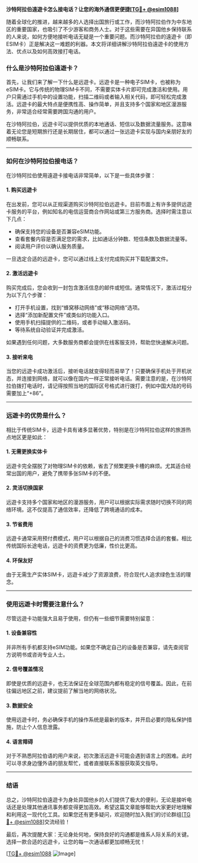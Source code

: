 **沙特阿拉伯遠遊卡怎么接电话？让您的海外通信更便捷[[TG💪+ @esim1088](https://t.me/s/esim1088)]**

随着全球化的推进，越来越多的人选择出国旅行或工作，而沙特阿拉伯作为中东地区的重要国家，也吸引了不少游客和商务人士。对于这些需要在异国他乡保持联系的人来说，如何方便地接听电话无疑是一个重要问题。而沙特阿拉伯的遠遊卡（即ESIM卡）正是解决这一难题的利器。本文将详细讲解沙特阿拉伯遠遊卡的使用方法、优点以及如何高效接打电话。

### 什么是沙特阿拉伯遠遊卡？

首先，让我们来了解一下什么是远遊卡。远遊卡是一种电子SIM卡，也被称为eSIM卡。它与传统的物理SIM卡不同，不需要实体卡片即可完成激活和使用。用户只需通过手机中的设置功能，扫描二维码或者输入相关代码，即可轻松完成激活。远遊卡的最大特点是便携性高、操作简单，并且支持多个国家和地区漫游服务，非常适合经常需要跨国沟通的用户。

在沙特阿拉伯，远遊卡可以提供优质的本地通话、短信以及数据流量服务。这意味着无论您是短期旅行还是长期居住，都可以通过一张远遊卡实现与国内亲朋好友的顺畅联系。

---

### 如何在沙特阿拉伯接电话？

在沙特阿拉伯使用遠遊卡接电话非常简单，以下是一些具体步骤：

#### 1. **购买远遊卡**
   在出发前，您可以从正规渠道购买沙特阿拉伯远遊卡。目前市面上有许多提供远遊卡服务的平台，例如知名的电信运营商合作网站或第三方服务商。选择时需注意以下几点：
   - 确保支持您的设备是否兼容eSIM功能。
   - 查看套餐内容是否满足您的需求，比如通话分钟数、短信条数及数据流量等。
   - 阅读用户评价以确认服务质量。

   一旦选定合适的远遊卡，您可以通过线上支付完成购买并下载配置文件。

#### 2. **激活远遊卡**
   购买完成后，您会收到一封包含激活信息的邮件或短信。通常情况下，激活过程分为以下几个步骤：
   - 打开手机设置，找到“蜂窝移动网络”或“移动网络”选项。
   - 选择“添加新配置文件”或类似的功能入口。
   - 使用手机扫描提供的二维码，或者手动输入激活码。
   - 等待系统自动验证并完成激活。

   如果遇到任何问题，大多数服务商都会提供在线客服支持，帮助您快速解决问题。

#### 3. **接听来电**
   当您的远遊卡成功激活后，接听电话就变得轻而易举了！只要确保手机处于开机状态，并连接到网络，就可以像在国内一样正常接听电话。需要注意的是，在沙特阿拉伯拨打电话时，请记得按照当地的国际区号格式进行拨打，例如中国大陆的号码需要加上“+86”。

---

### 远遊卡的优势是什么？

相比于传统SIM卡，远遊卡具有诸多显著优势，特别是在沙特阿拉伯这样的旅游热点地区更是如此：

#### 1. **无需更换实体卡**
   远遊卡完全摆脱了对物理SIM卡的依赖，省去了频繁更换卡槽的麻烦。尤其适合经常出国的用户，避免了携带多张SIM卡的不便。

#### 2. **灵活切换国家**
   远遊卡支持多个国家和地区的漫游服务，用户可以根据实际需求随时切换不同的网络环境。这不仅提高了通信效率，还降低了跨境通话的成本。

#### 3. **节省费用**
   远遊卡通常采用预付费模式，用户可以根据自己的消费习惯选择合适的套餐。相比传统国际长途电话，远遊卡的资费更为低廉，性价比更高。

#### 4. **环保友好**
   由于无需生产实体SIM卡，远遊卡减少了资源浪费，符合现代人追求绿色生活的理念。

---

### 使用远遊卡时需要注意什么？

尽管远遊卡功能强大且易于使用，但仍有一些细节需要特别留意：

#### 1. **设备兼容性**
   并非所有手机都支持eSIM功能。如果您不确定自己的设备是否兼容，请先查阅官方说明书或咨询专业人士。

#### 2. **信号覆盖情况**
   即使是优质的远遊卡，也无法保证在全球范围内都有稳定的信号覆盖。因此，在前往偏远地区之前，建议提前了解当地的网络状况。

#### 3. **数据安全**
   使用远遊卡时，务必确保手机的操作系统是最新的版本，并开启必要的隐私保护措施，防止个人信息泄露。

#### 4. **语言障碍**
   对于不熟悉阿拉伯语的用户来说，初次激活远遊卡可能会遇到语言上的困难。此时可以寻求身边懂外语的朋友帮忙，或者直接联系客服获取英文指导。

---

### 结语

总之，沙特阿拉伯遠遊卡为身处异国他乡的人们提供了极大的便利，无论是接听电话还是处理其他通讯事务都变得更加高效。希望这篇文章能够帮助大家更好地理解和利用这一现代化工具。如果您还有更多疑问，欢迎随时加入我们的讨论群组[[TG💪+ @esim1088](https://t.me/s/esim1088)]交流经验！

最后，再次提醒大家：无论身处何地，保持良好的沟通都是维系人际关系的关键。选择一款合适的远遊卡，让您的每一次通话都更加顺畅无忧！

[[TG💪+ @esim1088](https://t.me/s/esim1088) ![Image](https://i.postimg.cc/4NQfJmqS/Snipaste-2025-05-13-00-14-12.png)]